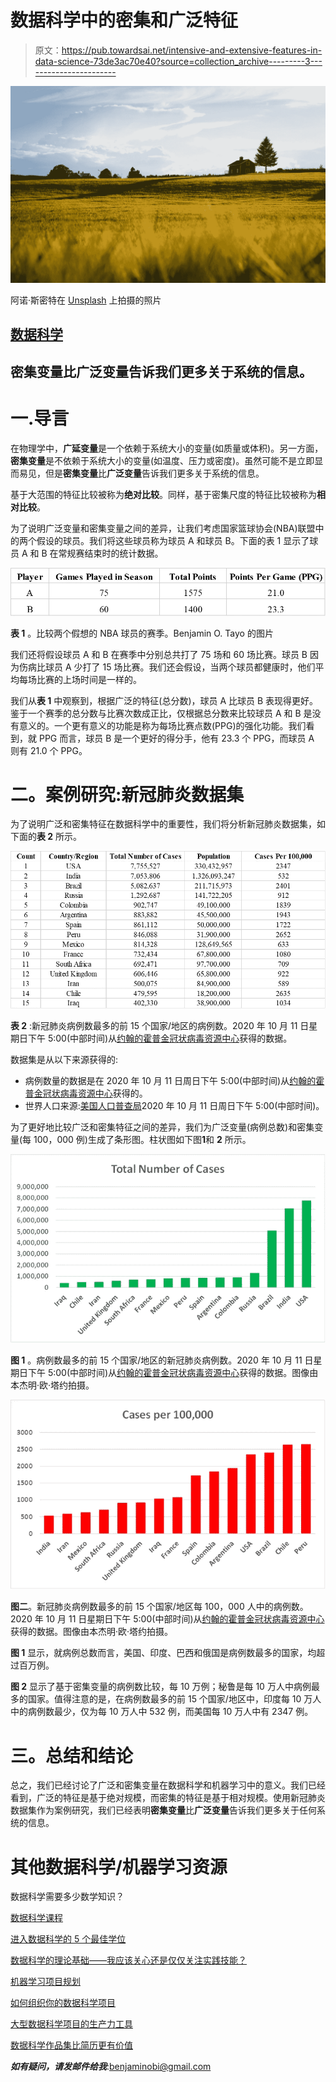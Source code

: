 # 数据科学中的密集和广泛特征

> 原文：<https://pub.towardsai.net/intensive-and-extensive-features-in-data-science-73de3ac70e40?source=collection_archive---------3----------------------->

![](img/f82b5eed9c6a1f081f2aba06977ff45f.png)

阿诺·斯密特在 [Unsplash](https://unsplash.com?utm_source=medium&utm_medium=referral) 上拍摄的照片

## [数据科学](https://towardsai.net/p/category/data-science)

## 密集变量比广泛变量告诉我们更多关于系统的信息。

# 一.导言

在物理学中，**广延变量**是一个依赖于系统大小的变量(如质量或体积)。另一方面，**密集变量**是不依赖于系统大小的变量(如温度、压力或密度)。虽然可能不是立即显而易见，但是**密集变量**比**广泛变量**告诉我们更多关于系统的信息。

基于大范围的特征比较被称为**绝对比较**。同样，基于密集尺度的特征比较被称为**相对比较**。

为了说明广泛变量和密集变量之间的差异，让我们考虑国家篮球协会(NBA)联盟中的两个假设的球员。我们将这些球员称为球员 A 和球员 B。下面的表 1 显示了球员 A 和 B 在常规赛结束时的统计数据。

![](img/00cbd2090950a26df8b9e1fdb362c789.png)

**表 1** 。比较两个假想的 NBA 球员的赛季。Benjamin O. Tayo 的图片

我们还将假设球员 A 和 B 在赛季中分别总共打了 75 场和 60 场比赛。球员 B 因为伤病比球员 A 少打了 15 场比赛。我们还会假设，当两个球员都健康时，他们平均每场比赛的上场时间是一样的。

我们从**表 1** 中观察到，根据广泛的特征(总分数)，球员 A 比球员 B 表现得更好。鉴于一个赛季的总分数与比赛次数成正比，仅根据总分数来比较球员 A 和 B 是没有意义的。一个更有意义的功能是称为每场比赛点数(PPG)的强化功能。我们看到，就 PPG 而言，球员 B 是一个更好的得分手，他有 23.3 个 PPG，而球员 A 则有 21.0 个 PPG。

# 二。案例研究:新冠肺炎数据集

为了说明广泛和密集特征在数据科学中的重要性，我们将分析新冠肺炎数据集，如下面的**表 2** 所示。

![](img/d36e2e73e1df376d824cd82516314d56.png)

**表 2** :新冠肺炎病例数最多的前 15 个国家/地区的病例数。2020 年 10 月 11 日星期日下午 5:00(中部时间)从[约翰的霍普金冠状病毒资源中心](https://coronavirus.jhu.edu/)获得的数据。

数据集是从以下来源获得的:

*   病例数量的数据是在 2020 年 10 月 11 日周日下午 5:00(中部时间)从[约翰的霍普金冠状病毒资源中心](https://coronavirus.jhu.edu/)获得的。
*   世界人口来源:[美国人口普查局](https://www.census.gov/popclock/)2020 年 10 月 11 日周日下午 5:00(中部时间)。

为了更好地比较广泛和密集特征之间的差异，我们为广泛变量(病例总数)和密集变量(每 100，000 例)生成了条形图。柱状图如下图**1**和 **2** 所示。

![](img/87f037c022ef4a1bc2afc932afb85289.png)

**图 1** 。病例数最多的前 15 个国家/地区的新冠肺炎病例数。2020 年 10 月 11 日星期日下午 5:00(中部时间)从[约翰的霍普金冠状病毒资源中心](https://coronavirus.jhu.edu/)获得的数据。图像由本杰明·欧·塔约拍摄。

![](img/5de5a2cb2b4b2f86816ce08b3739c154.png)

**图二**。新冠肺炎病例数最多的前 15 个国家/地区每 100，000 人中的病例数。2020 年 10 月 11 日星期日下午 5:00(中部时间)从[约翰的霍普金冠状病毒资源中心](https://coronavirus.jhu.edu/)获得的数据。图像由本杰明·欧·塔约拍摄。

**图 1** 显示，就病例总数而言，美国、印度、巴西和俄国是病例数最多的国家，均超过百万例。

**图 2** 显示了基于密集变量的病例数比较，每 10 万例；秘鲁是每 10 万人中病例最多的国家。值得注意的是，在病例数最多的前 15 个国家/地区中，印度每 10 万人中的病例数最少，仅为每 10 万人中 532 例，而美国每 10 万人中有 2347 例。

# 三。总结和结论

总之，我们已经讨论了广泛和密集变量在数据科学和机器学习中的意义。我们已经看到，广泛的特征是基于绝对规模，而密集的特征是基于相对规模。使用新冠肺炎数据集作为案例研究，我们已经表明**密集变量**比**广泛变量**告诉我们更多关于任何系统的信息。

# 其他数据科学/机器学习资源

数据科学需要多少数学知识？

[数据科学课程](https://medium.com/towards-artificial-intelligence/data-science-curriculum-bf3bb6805576)

[进入数据科学的 5 个最佳学位](https://towardsdatascience.com/5-best-degrees-for-getting-into-data-science-c3eb067883b1)

[数据科学的理论基础——我应该关心还是仅仅关注实践技能？](https://towardsdatascience.com/theoretical-foundations-of-data-science-should-i-care-or-simply-focus-on-hands-on-skills-c53fb0caba66)

[机器学习项目规划](https://towardsdatascience.com/machine-learning-project-planning-71bdb3a44349)

[如何组织你的数据科学项目](https://towardsdatascience.com/how-to-organize-your-data-science-project-dd6599cf000a)

[大型数据科学项目的生产力工具](https://medium.com/towards-artificial-intelligence/productivity-tools-for-large-scale-data-science-projects-64810dfbb971)

[数据科学作品集比简历更有价值](https://towardsdatascience.com/a-data-science-portfolio-is-more-valuable-than-a-resume-2d031d6ce518)

***如有疑问，请发邮件给我***:benjaminobi@gmail.com